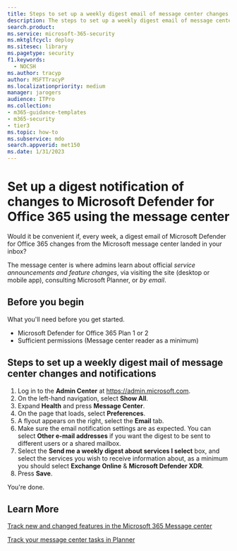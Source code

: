 ```yaml
---
title: Steps to set up a weekly digest email of message center changes for Microsoft Defender for Office 365
description: The steps to set up a weekly digest email of message center activity to stay up-to-date about changes to Microsoft Defender for Office 365.
search.product:
ms.service: microsoft-365-security
ms.mktglfcycl: deploy
ms.sitesec: library
ms.pagetype: security
f1.keywords:
  - NOCSH
ms.author: tracyp
author: MSFTTracyP
ms.localizationpriority: medium
manager: jarogers
audience: ITPro
ms.collection:
- m365-guidance-templates
- m365-security
- tier3
ms.topic: how-to
ms.subservice: mdo
search.appverid: met150
ms.date: 1/31/2023
---
```


# Set up a digest notification of changes to Microsoft Defender for Office 365 using the message center

Would it be convenient if, every week, a digest email of Microsoft Defender for Office 365 changes from the Microsoft message center landed in your inbox?

The message center is where admins learn about official *service announcements and feature changes*, via visiting the site (desktop or mobile app), consulting Microsoft Planner, or *by email*.

## Before you begin

What you'll need before you get started.

- Microsoft Defender for Office 365 Plan 1 or 2
- Sufficient permissions (Message center reader as a minimum)

## Steps to set up a weekly digest mail of message center changes and notifications

1. Log in to the **Admin Center** at <https://admin.microsoft.com>.
1. On the left-hand navigation, select **Show All**.
1. Expand **Health** and press **Message Center**.
1. On the page that loads, select **Preferences**.
1. A flyout appears on the right, select the **Email** tab.
1. Make sure the email notification settings are as expected. You can select **Other e-mail addresses** if you want the digest to be sent to different users or a shared mailbox.
1. Select the **Send me a weekly digest about services I select** box, and select the services you wish to receive information about, as a minimum you should select **Exchange Online** & **Microsoft Defender XDR**.
1. Press **Save**.

You're done.

## Learn More

[Track new and changed features in the Microsoft 365 Message center](../../../admin/manage/message-center.md)

[Track your message center tasks in Planner](/office365/planner/track-message-center-tasks-planner)
